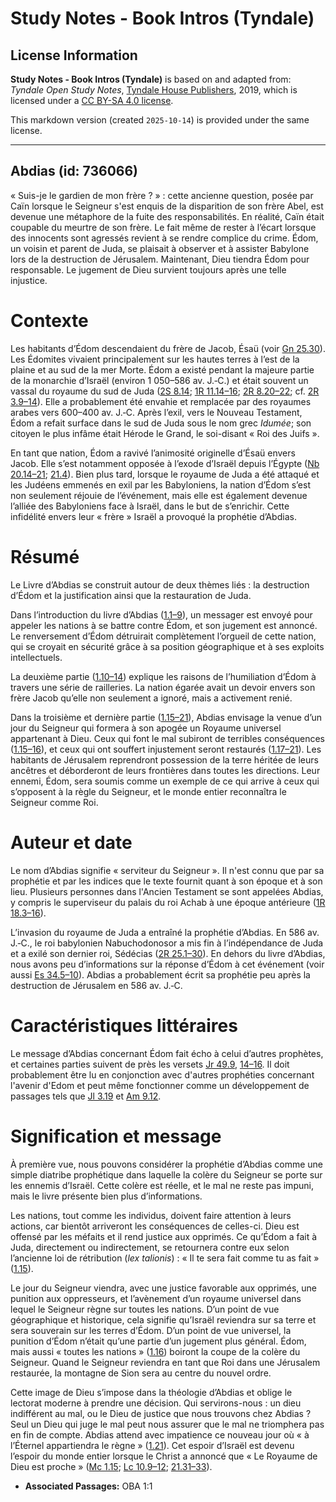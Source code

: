 # Study Notes - Book Intros (Tyndale)

## License Information

**Study Notes - Book Intros (Tyndale)** is based on and adapted from: _Tyndale Open Study Notes_, [Tyndale House Publishers](https://tyndaleopenresources.com/), 2019, which is licensed under a [CC BY-SA 4.0 license](https://creativecommons.org/licenses/by-sa/4.0/legalcode.en).

This markdown version (created `2025-10-14`) is provided under the same license.



--------------------------------

## Abdias (id: 736066)

« Suis\-je le gardien de mon frère ? » : cette ancienne question, posée par Caïn lorsque le Seigneur s'est enquis de la disparition de son frère Abel, est devenue une métaphore de la fuite des responsabilités. En réalité, Caïn était coupable du meurtre de son frère. Le fait même de rester à l’écart lorsque des innocents sont agressés revient à se rendre complice du crime. Édom, un voisin et parent de Juda, se plaisait à observer et à assister Babylone lors de la destruction de Jérusalem. Maintenant, Dieu tiendra Édom pour responsable. Le jugement de Dieu survient toujours après une telle injustice.

Contexte
========

Les habitants d’Édom descendaient du frère de Jacob, Ésaü (voir [Gn 25\.30](https://ref.ly/Gen25:30)). Les Édomites vivaient principalement sur les hautes terres à l’est de la plaine et au sud de la mer Morte. Édom a existé pendant la majeure partie de la monarchie d’Israël (environ 1 050–586 av. J.‑C.) et était souvent un vassal du royaume du sud de Juda ([2S 8\.14](https://ref.ly/2Sam8:14); [1R 11\.14–16](https://ref.ly/1Kgs11:14-1Kgs11:16); [2R 8\.20–22](https://ref.ly/2Kgs8:20-2Kgs8:22); cf. [2R 3\.9–14](https://ref.ly/2Kgs3:9-2Kgs3:14)). Elle a probablement été envahie et remplacée par des royaumes arabes vers 600–400 av. J.‑C. Après l’exil, vers le Nouveau Testament, Édom a refait surface dans le sud de Juda sous le nom grec *Idumée*; son citoyen le plus infâme était Hérode le Grand, le soi\-disant « Roi des Juifs ».

En tant que nation, Édom a ravivé l’animosité originelle d’Ésaü envers Jacob. Elle s’est notamment opposée à l’exode d’Israël depuis l’Égypte ([Nb 20\.14–21](https://ref.ly/Num20:14-Num20:21); [21\.4](https://ref.ly/Num21:4)). Bien plus tard, lorsque le royaume de Juda a été attaqué et les Judéens emmenés en exil par les Babyloniens, la nation d’Édom s’est non seulement réjouie de l’événement, mais elle est également devenue l’alliée des Babyloniens face à Israël, dans le but de s’enrichir. Cette infidélité envers leur « frère » Israël a provoqué la prophétie d’Abdias.

Résumé
======

Le Livre d’Abdias se construit autour de deux thèmes liés : la destruction d’Édom et la justification ainsi que la restauration de Juda.

Dans l’introduction du livre d’Abdias ([1\.1–9](https://ref.ly/Obad1:1-Obad1:9)), un messager est envoyé pour appeler les nations à se battre contre Édom, et son jugement est annoncé. Le renversement d’Édom détruirait complètement l’orgueil de cette nation, qui se croyait en sécurité grâce à sa position géographique et à ses exploits intellectuels.

La deuxième partie ([1\.10–14](https://ref.ly/Obad1:10-Obad1:14)) explique les raisons de l’humiliation d’Édom à travers une série de railleries. La nation égarée avait un devoir envers son frère Jacob qu’elle non seulement a ignoré, mais a activement renié.

Dans la troisième et dernière partie ([1\.15–21](https://ref.ly/Obad1:15-Obad1:21)), Abdias envisage la venue d’un jour du Seigneur qui formera à son apogée un Royaume universel appartenant à Dieu. Ceux qui font le mal subiront de terribles conséquences ([1\.15–16](https://ref.ly/Obad1:15-Obad1:16)), et ceux qui ont souffert injustement seront restaurés ([1\.17–21](https://ref.ly/Obad1:17-Obad1:21)). Les habitants de Jérusalem reprendront possession de la terre héritée de leurs ancêtres et déborderont de leurs frontières dans toutes les directions. Leur ennemi, Édom, sera soumis comme un exemple de ce qui arrive à ceux qui s’opposent à la règle du Seigneur, et le monde entier reconnaîtra le Seigneur comme Roi.

Auteur et date
==============

Le nom d’Abdias signifie « serviteur du Seigneur ». Il n'est connu que par sa prophétie et par les indices que le texte fournit quant à son époque et à son lieu. Plusieurs personnes dans l'Ancien Testament se sont appelées Abdias, y compris le superviseur du palais du roi Achab à une époque antérieure ([1R 18\.3–16](https://ref.ly/1Kgs18:3-1Kgs18:16)).

L’invasion du royaume de Juda a entraîné la prophétie d’Abdias. En 586 av. J.‑C., le roi babylonien Nabuchodonosor a mis fin à l’indépendance de Juda et a exilé son dernier roi, Sédécias ([2R 25\.1–30](https://ref.ly/2Kgs25:1-2Kgs25:30)). En dehors du livre d’Abdias, nous avons peu d’informations sur la réponse d’Édom à cet événement (voir aussi [Es 34\.5–10](https://ref.ly/Isa34:5-Isa34:10)). Abdias a probablement écrit sa prophétie peu après la destruction de Jérusalem en 586 av. J.‑C.

Caractéristiques littéraires
============================

Le message d’Abdias concernant Édom fait écho à celui d’autres prophètes, et certaines parties suivent de près les versets [Jr 49\.9](https://ref.ly/Jer49:9), [14–16](https://ref.ly/Jer49:14-Jer49:16). Il doit probablement être lu en conjonction avec d'autres prophéties concernant l'avenir d'Edom et peut même fonctionner comme un développement de passages tels que [Jl 3\.19](https://ref.ly/Joel3:19) et [Am 9\.12](https://ref.ly/Amos9:12).

Signification et message
========================

À première vue, nous pouvons considérer la prophétie d’Abdias comme une simple diatribe prophétique dans laquelle la colère du Seigneur se porte sur les ennemis d’Israël. Cette colère est réelle, et le mal ne reste pas impuni, mais le livre présente bien plus d’informations.

Les nations, tout comme les individus, doivent faire attention à leurs actions, car bientôt arriveront les conséquences de celles\-ci. Dieu est offensé par les méfaits et il rend justice aux opprimés. Ce qu’Édom a fait à Juda, directement ou indirectement, se retournera contre eux selon l’ancienne loi de rétribution (*lex talionis*) : « Il te sera fait comme tu as fait » ([1\.15](https://ref.ly/Obad1:15)).

Le jour du Seigneur viendra, avec une justice favorable aux opprimés, une punition aux oppresseurs, et l’avènement d’un royaume universel dans lequel le Seigneur règne sur toutes les nations. D’un point de vue géographique et historique, cela signifie qu’Israël reviendra sur sa terre et sera souverain sur les terres d’Édom. D’un point de vue universel, la punition d’Édom n’était qu’une partie d’un jugement plus général. Édom, mais aussi « toutes les nations » ([1\.16](https://ref.ly/Obad1:16)) boiront la coupe de la colère du Seigneur. Quand le Seigneur reviendra en tant que Roi dans une Jérusalem restaurée, la montagne de Sion sera au centre du nouvel ordre.

Cette image de Dieu s’impose dans la théologie d’Abdias et oblige le lectorat moderne à prendre une décision. Qui servirons\-nous : un dieu indifférent au mal, ou le Dieu de justice que nous trouvons chez Abdias ? Seul un Dieu qui juge le mal peut nous assurer que le mal ne triomphera pas en fin de compte. Abdias attend avec impatience ce nouveau jour où « à l’Éternel appartiendra le règne » ([1\.21](https://ref.ly/Obad1:21)). Cet espoir d’Israël est devenu l’espoir du monde entier lorsque le Christ a annoncé que « Le Royaume de Dieu est proche » ([Mc 1\.15](https://ref.ly/Mark1:15); [Lc 10\.9–12](https://ref.ly/Luke10:9-Luke10:12); [21\.31–33](https://ref.ly/Luke21:31-Luke21:33)).

* **Associated Passages:** OBA 1:1

